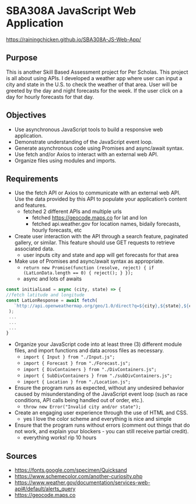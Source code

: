 # SBA308A JavaScript Web Application

https://rainingchicken.github.io/SBA308A-JS-Web-App/

## Purpose

This is another Skill Based Assessment project for Per Scholas. This project is all about using APIs. I developed a weather app where user can input a city and state in the U.S. to check the weather of that area. User will be greeted by the day and night forecasts for the week. If the user click on a day for hourly forecasts for that day.

## Objectives

- Use asynchronous JavaScript tools to build a responsive web application.
- Demonstrate understanding of the JavaScript event loop.
- Generate asynchronous code using Promises and async/await syntax.
- Use fetch and/or Axios to interact with an external web API.
- Organize files using modules and imports.

## Requirements

- Use the fetch API or Axios to communicate with an external web API. Use the data provided by this API to populate your application’s content and features.
  - fetched 2 different APIs and multiple urls
    - fetched https://geocode.maps.co for lat and lon
    - fetched api.weather.gov for location names, bidaily forecasts, hourly forecasts, etc
- Create user interaction with the API through a search feature, paginated gallery, or similar. This feature should use GET requests to retrieve associated data.
  - user inputs city and state and app will get forecasts for that area
- Make use of Promises and async/await syntax as appropriate.
  - `return new Promise(function (resolve, reject) { if (LatLonData.length == 0) { reject(); } });`
  - async and lots of awaits

```js
const initialLoad = async (city, state) => {
//fetch latitude and longitude
const LatLonResponse = await fetch(
   `http://api.openweathermap.org/geo/1.0/direct?q=${city},${state},${country}&limit=5&appid=${API_KEY}`
 );
 ...
 ...
 ...
}
```

- Organize your JavaScript code into at least three (3) different module files, and import functions and data across files as necessary.
  - `import { Input } from "./Input.js";`
  - `import { Forecast } from "./Forecast.js";`
  - `import { DivContainers } from "./DivContainers.js";`
  - `import { SubDivContainers } from "./subDivContainers.js";`
  - `import { Location } from "./Location.js";`
- Ensure the program runs as expected, without any undesired behavior caused by misunderstanding of the JavaScript event loop (such as race conditions, API calls being handled out of order, etc.).
  - `throw new Error("Invalid city and/or state");`
- Create an engaging user experience through the use of HTML and CSS.
  - yes I love the color scheme and everything is nice and simple
- Ensure that the program runs without errors (comment out things that do not work, and explain your blockers - you can still receive partial credit).
  - everything works! rip 10 hours

## Sources

- https://fonts.google.com/specimen/Quicksand
- https://www.schemecolor.com/another-curiosity.php
- https://www.weather.gov/documentation/services-web-api#/default/alerts_query
- https://geocode.maps.co
